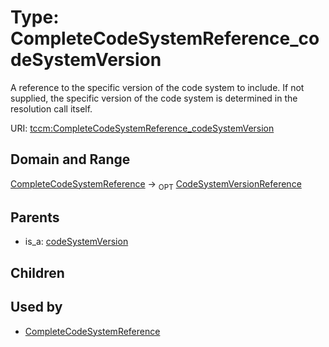 
# Type: CompleteCodeSystemReference_codeSystemVersion


A reference to the specific version of the code system to include. If not supplied, the specific
version of the code system is determined in the resolution call itself.

URI: [tccm:CompleteCodeSystemReference_codeSystemVersion](https://hotecosystem.org/tccm/CompleteCodeSystemReference_codeSystemVersion)


## Domain and Range

[CompleteCodeSystemReference](CompleteCodeSystemReference.md) ->  <sub>OPT</sub> [CodeSystemVersionReference](CodeSystemVersionReference.md)

## Parents

 *  is_a: [codeSystemVersion](codeSystemVersion.md)

## Children


## Used by

 * [CompleteCodeSystemReference](CompleteCodeSystemReference.md)
